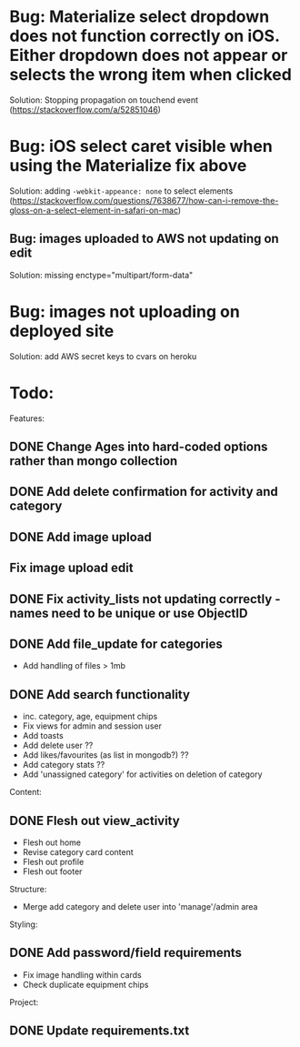 # Bug: Materialize select dropdown does not function correctly on iOS. Either dropdown does not appear or selects the wrong item when clicked
Solution: Stopping propagation on touchend event (https://stackoverflow.com/a/52851046)

# Bug: iOS select caret visible when using the Materialize fix above
Solution: adding `-webkit-appeance: none` to select elements (https://stackoverflow.com/questions/7638677/how-can-i-remove-the-gloss-on-a-select-element-in-safari-on-mac)


## Bug: images uploaded to AWS not updating on edit
Solution: missing enctype="multipart/form-data"

# Bug: images not uploading on deployed site
Solution: add AWS secret keys to cvars on heroku

# Todo:

Features: 
## DONE Change Ages into hard-coded options rather than mongo collection
## DONE Add delete confirmation for activity and category
## DONE Add image upload
## Fix image upload edit
## DONE Fix activity_lists not updating correctly - names need to be unique or use ObjectID
## DONE Add file_update for categories
- Add handling of files > 1mb
## DONE Add search functionality
  - inc. category, age, equipment chips
- Fix views for admin and session user
- Add toasts
- Add delete user ??
- Add likes/favourites (as list in mongodb?) ??
- Add category stats ??
- Add 'unassigned category' for activities on deletion of category


Content: 
## DONE Flesh out view_activity
- Flesh out home
- Revise category card content
- Flesh out profile
- Flesh out footer

Structure:
- Merge add category and delete user into 'manage'/admin area

Styling:
## DONE Add password/field requirements
- Fix image handling within cards
- Check duplicate equipment chips

Project:
## DONE Update requirements.txt